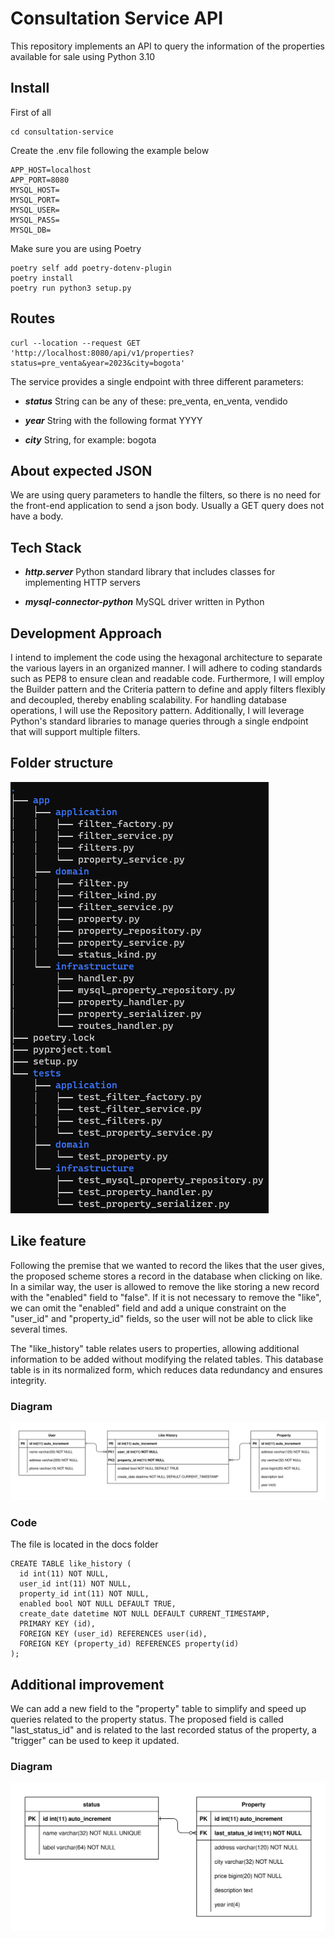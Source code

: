 # Consultation Service API #

This repository implements an API to query the information of the properties available for sale using Python 3.10

## Install

First of all

```
cd consultation-service
```

Create the .env file following the example below

```
APP_HOST=localhost
APP_PORT=8080
MYSQL_HOST=
MYSQL_PORT=
MYSQL_USER=
MYSQL_PASS=
MYSQL_DB=
```

Make sure you are using Poetry

```
poetry self add poetry-dotenv-plugin
poetry install
poetry run python3 setup.py
```

## Routes

```
curl --location --request GET 'http://localhost:8080/api/v1/properties?status=pre_venta&year=2023&city=bogota'
```

The service provides a single endpoint with three different parameters:  
* ***status***
String can be any of these: pre_venta, en_venta, vendido

* ***year***
String with the following format YYYY

* ***city***
String, for example: bogota

## About expected JSON

We are using query parameters to handle the filters, so there is no need for the front-end application to send a json body.
Usually a GET query does not have a body.

## Tech Stack

* ***http.server***
Python standard library that includes classes for implementing HTTP servers

* ***mysql-connector-python***
MySQL driver written in Python

## Development Approach
I intend to implement the code using the hexagonal architecture to separate the various layers in an organized manner.
I will adhere to coding standards such as PEP8 to ensure clean and readable code.
Furthermore, I will employ the Builder pattern and the Criteria pattern to define and apply filters flexibly and decoupled, thereby enabling scalability.
For handling database operations, I will use the Repository pattern.
Additionally, I will leverage Python's standard libraries to manage queries through a single endpoint that will support multiple filters.

## Folder structure
![a relative link](docs/python_folder_structure.png "Folder structure")

## Like feature

Following the premise that we wanted to record the likes that the user gives,
the proposed scheme stores a record in the database when clicking on like.
In a similar way, the user is allowed to remove the like storing a new record with the "enabled" field to "false".
If it is not necessary to remove the "like",
we can omit the "enabled" field and add a unique constraint on the "user_id" and "property_id" fields, 
so the user will not be able to click like several times.

The "like_history" table relates users to properties,
allowing additional information to be added without modifying the related tables.
This database table is in its normalized form, which reduces data redundancy and ensures integrity.

### Diagram
![a relative link](docs/like_feature.svg "Like feature")

### Code

The file is located in the docs folder

```
CREATE TABLE like_history (
  id int(11) NOT NULL,
  user_id int(11) NOT NULL,
  property_id int(11) NOT NULL,
  enabled bool NOT NULL DEFAULT TRUE,
  create_date datetime NOT NULL DEFAULT CURRENT_TIMESTAMP,
  PRIMARY KEY (id),
  FOREIGN KEY (user_id) REFERENCES user(id),
  FOREIGN KEY (property_id) REFERENCES property(id)
);
```

## Additional improvement

We can add a new field to the "property" table to simplify and speed up queries related to the property status.
The proposed field is called "last_status_id" and is related to the last recorded status of the property,
a "trigger" can be used to keep it updated.

### Diagram
![a relative link](docs/last_status_id.svg "Last status id")
